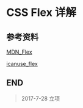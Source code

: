 # CSS Flex 详解


## 参考资料

[MDN_Flex](https://developer.mozilla.org/zh-CN/docs/Web/CSS/flex)

[icanuse_flex](http://caniuse.com/#search=flex)

## END

>   2017-7-28   立项